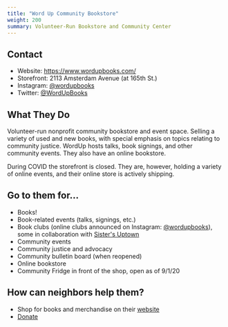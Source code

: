 ```yaml
---
title: "Word Up Community Bookstore"
weight: 200
summary: Volunteer-Run Bookstore and Community Center
---
```


## Contact

* Website: https://www.wordupbooks.com/
* Storefront: 2113 Amsterdam Avenue (at 165th St.)
* Instagram: [@wordupbooks](https://www.instagram.com/wordupbooks)
* Twitter: [@WordUpBooks](https://twitter.com/WordUpBooks)

## What They Do

Volunteer-run nonprofit community bookstore and event space. Selling a variety of used and new books, with special emphasis
on topics relating to community justice. WordUp hosts talks, book signings, and other community events. They also have
an online bookstore.

During COVID the storefront is closed. They are, however, holding a variety of online events, and their online store is
actively shipping.

## Go to them for...

* Books!
* Book-related events (talks, signings, etc.)
* Book clubs (online clubs announced on Instagram: [@wordupbooks](https://www.instagram.com/wordupbooks)), some in collaboration with [Sister's Uptown](/orgs/communityjustice/sistersuptown)
* Community events
* Community justice and advocacy
* Community bulletin board (when reopened)
* Online bookstore
* Community Fridge in front of the shop, open as of 9/1/20

## How can neighbors help them?

* Shop for books and merchandise on their [website](https://www.wordupbooks.com/)
* [Donate](https://www.wordupbooks.com/donation)